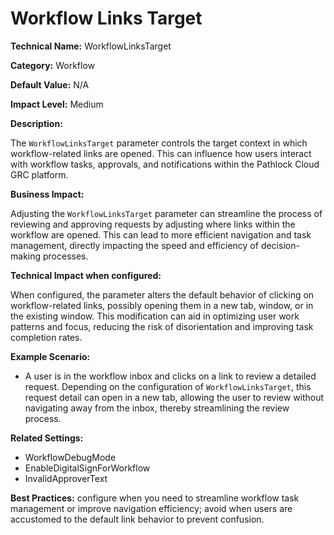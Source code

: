 # Workflow Links Target

**Technical Name:** WorkflowLinksTarget

**Category:** Workflow

**Default Value:** N/A

**Impact Level:** Medium

**Description:**

The `WorkflowLinksTarget` parameter controls the target context in which workflow-related links are opened. This can influence how users interact with workflow tasks, approvals, and notifications within the Pathlock Cloud GRC platform.

**Business Impact:**

Adjusting the `WorkflowLinksTarget` parameter can streamline the process of reviewing and approving requests by adjusting where links within the workflow are opened. This can lead to more efficient navigation and task management, directly impacting the speed and efficiency of decision-making processes.

**Technical Impact when configured:**

When configured, the parameter alters the default behavior of clicking on workflow-related links, possibly opening them in a new tab, window, or in the existing window. This modification can aid in optimizing user work patterns and focus, reducing the risk of disorientation and improving task completion rates.

**Example Scenario:**

- A user is in the workflow inbox and clicks on a link to review a detailed request. Depending on the configuration of `WorkflowLinksTarget`, this request detail can open in a new tab, allowing the user to review without navigating away from the inbox, thereby streamlining the review process.

**Related Settings:**

- WorkflowDebugMode
- EnableDigitalSignForWorkflow
- InvalidApproverText

**Best Practices:** configure when you need to streamline workflow task management or improve navigation efficiency; avoid when users are accustomed to the default link behavior to prevent confusion.